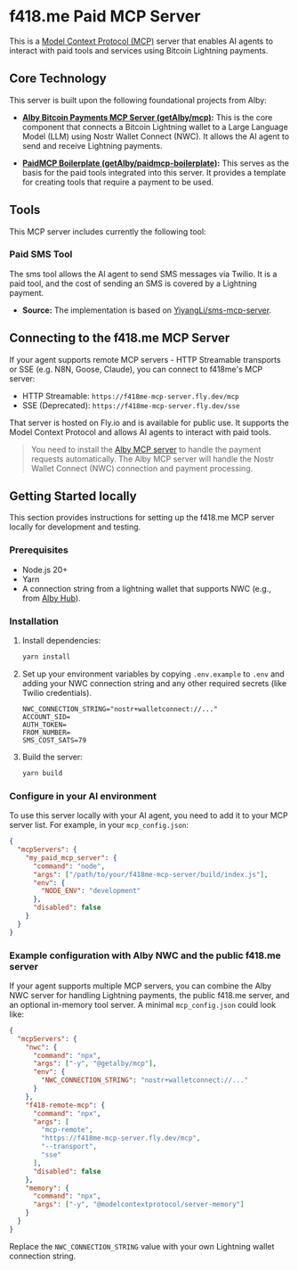 # f418.me Paid MCP Server

This is a [Model Context Protocol (MCP)](https://github.com/modelcontextprotocol/mcp) server that enables AI agents to interact with paid tools and services using Bitcoin Lightning payments.

## Core Technology

This server is built upon the following foundational projects from Alby:

- **[Alby Bitcoin Payments MCP Server (getAlby/mcp)](https://github.com/getAlby/mcp):** This is the core component that connects a Bitcoin Lightning wallet to a Large Language Model (LLM) using Nostr Wallet Connect (NWC). It allows the AI agent to send and receive Lightning payments.

- **[PaidMCP Boilerplate (getAlby/paidmcp-boilerplate)](https://github.com/getAlby/paidmcp-boilerplate):** This serves as the basis for the paid tools integrated into this server. It provides a template for creating tools that require a payment to be used.

## Tools

This MCP server includes currently the following tool:

### Paid SMS Tool

The sms tool allows the AI agent to send SMS messages via Twilio. It is a paid tool, and the cost of sending an SMS is covered by a Lightning payment.

- **Source:** The implementation is based on [YiyangLi/sms-mcp-server](https://github.com/YiyangLi/sms-mcp-server).

## Connecting to the f418.me MCP Server

If your agent supports remote MCP servers - HTTP Streamable transports or SSE (e.g. N8N, Goose, Claude), you can connect to f418me's MCP server:

- HTTP Streamable: `https://f418me-mcp-server.fly.dev/mcp`
- SSE (Deprecated): `https://f418me-mcp-server.fly.dev/sse`

That server is hosted on Fly.io and is available for public use. It supports the Model Context Protocol and allows AI agents to interact with paid tools.

> You need to install the [Alby MCP server](https://github.com/getAlby/mcp) to handle the payment requests automatically. The Alby MCP server will handle the Nostr Wallet Connect (NWC) connection and payment processing.


## Getting Started locally
This section provides instructions for setting up the f418.me MCP server locally for development and testing.

### Prerequisites

- Node.js 20+
- Yarn
- A connection string from a lightning wallet that supports NWC (e.g., from [Alby Hub](https://albyhub.com)).

### Installation

1.  Install dependencies:
    ```bash
    yarn install
    ```
2.  Set up your environment variables by copying `.env.example` to `.env` and adding your NWC connection string and any other required secrets (like Twilio credentials).

    ```
    NWC_CONNECTION_STRING="nostr+walletconnect://..."
    ACCOUNT_SID=
    AUTH_TOKEN=
    FROM_NUMBER=
    SMS_COST_SATS=79
    ```
3.  Build the server:
    ```bash
    yarn build
    ```


### Configure in your AI environment

To use this server locally with your AI agent, you need to add it to your MCP server list. For example, in your `mcp_config.json`:

```json
{
  "mcpServers": {
    "my_paid_mcp_server": {
      "command": "node",
      "args": ["/path/to/your/f418me-mcp-server/build/index.js"],
      "env": {
        "NODE_ENV": "development"
      },
      "disabled": false
    }
  }
}
```

### Example configuration with Alby NWC and the public f418.me server

If your agent supports multiple MCP servers, you can combine the Alby NWC
server for handling Lightning payments, the public f418.me server, and an
optional in-memory tool server. A minimal `mcp_config.json` could look like:

```json
{
  "mcpServers": {
    "nwc": {
      "command": "npx",
      "args": ["-y", "@getalby/mcp"],
      "env": {
        "NWC_CONNECTION_STRING": "nostr+walletconnect://..."
      }
    },
    "f418-remote-mcp": {
      "command": "npx",
      "args": [
        "mcp-remote",
        "https://f418me-mcp-server.fly.dev/mcp",
        "--transport",
        "sse"
      ],
      "disabled": false
    },
    "memory": {
      "command": "npx",
      "args": ["-y", "@modelcontextprotocol/server-memory"]
    }
  }
}
```

Replace the `NWC_CONNECTION_STRING` value with your own Lightning wallet
connection string.
